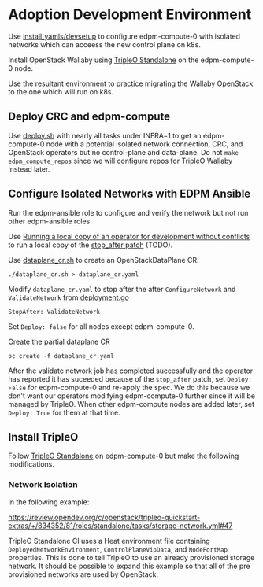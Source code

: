 # Adoption Development Environment

Use
[install_yamls/devsetup](https://github.com/openstack-k8s-operators/install_yamls/tree/master/devsetup)
to configure edpm-compute-0 with isolated networks
which can acceess the new control plane on k8s.

Install OpenStack Wallaby using
[TripleO
Standalone](https://docs.openstack.org/project-deploy-guide/tripleo-docs/latest/deployment/standalone.html)
on the edpm-compute-0 node.

Use the resultant environment to practice migrating the Wallaby
OpenStack to the one which will run on k8s.

## Deploy CRC and edpm-compute

Use [deploy.sh](../ng/deploy.sh) with nearly all tasks under INFRA=1
to get an edpm-compute-0 node with a potential isolated network
connection, CRC, and OpenStack operators but no control-plane and
data-plane. Do not `make edpm_compute_repos` since we will configure
repos for TripleO Wallaby instead later.

## Configure Isolated Networks with EDPM Ansible

Run the edpm-ansible role to configure and verify the network
but not run other edpm-ansible roles.

Use
[Running a local copy of an operator for development without conflicts](https://github.com/openstack-k8s-operators/docs/blob/main/running_local_operator.md)
to run a local copy of the
[stop_after patch](https://github.com/fultonj/dataplane-operator/tree/stop_after)
(TODO).

Use [dataplane_cr.sh](../ng/dataplane_cr.sh) to create
an OpenStackDataPlane CR.
```
./dataplane_cr.sh > dataplane_cr.yaml
```
Modify `dataplane_cr.yaml` to stop after the after
`ConfigureNetwork` and `ValidateNetwork` from
[deployment.go](https://github.com/openstack-k8s-operators/dataplane-operator/blob/main/pkg/deployment/deployment.go)
```
StopAfter: ValidateNetwork
```
Set `Deploy: false` for all nodes except edpm-compute-0.

Create the partial dataplane CR
```
oc create -f dataplane_cr.yaml
```

After the validate network job has completed successfully
and the operator has reported it has suceeded because of
the `stop_after` patch, set `Deploy: False` for edpm-compute-0
and re-apply the spec. We do this because we don't want our operators
modifying edpm-compute-0 further since it will be managed by TripleO.
When other edpm-compute nodes are added later, set `Deploy: True` for
them at that time.

## Install TripleO

Follow
[TripleO Standalone](https://docs.openstack.org/project-deploy-guide/tripleo-docs/latest/deployment/standalone.html)
on edpm-compute-0 but make the following modifications.

### Network Isolation

In the following example:

  https://review.opendev.org/c/openstack/tripleo-quickstart-extras/+/834352/81/roles/standalone/tasks/storage-network.yml#47

TripleO Standalone CI uses a Heat environment file containing
`DeployedNetworkEnvironment`, `ControlPlaneVipData`, and
`NodePortMap` properties. This is done to tell TripleO to use
an already provisioned storage network. It should be possible to
expand this example so that all of the pre provisioned networks
are used by OpenStack.
